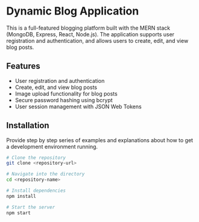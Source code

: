 # Dynamic Blog Application

This is a full-featured blogging platform built with the MERN stack (MongoDB, Express, React, Node.js). The application supports user registration and authentication, and allows users to create, edit, and view blog posts.

## Features

- User registration and authentication
- Create, edit, and view blog posts
- Image upload functionality for blog posts
- Secure password hashing using bcrypt
- User session management with JSON Web Tokens

## Installation

Provide step by step series of examples and explanations about how to get a development environment running.

```bash
# Clone the repository
git clone <repository-url>

# Navigate into the directory
cd <repository-name>

# Install dependencies
npm install

# Start the server
npm start
